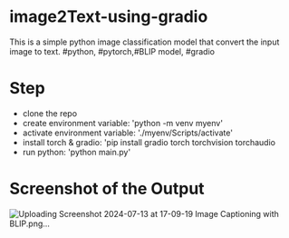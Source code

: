 # image2Text-using-gradio
This is a simple python image classification model that convert the input image to text. #python, #pytorch,#BLIP model, #gradio

# Step 
- clone the repo
- create environment variable: 'python -m venv myenv'
- activate environment variable: './myenv/Scripts/activate'
- install torch & gradio: 'pip install gradio torch torchvision torchaudio
- run python: 'python main.py'


# Screenshot of the Output
![Uploading Screenshot 2024-07-13 at 17-09-19 Image Captioning with BLIP.png…]()
